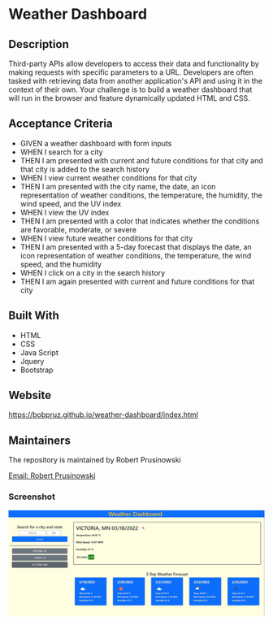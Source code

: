 # Weather Dashboard

## Description

Third-party APIs allow developers to access their data and functionality by making requests with specific parameters to a URL. Developers are often tasked with retrieving data from another application's API and using it in the context of their own. Your challenge is to build a weather dashboard that will run in the browser and feature dynamically updated HTML and CSS.

## Acceptance Criteria

* GIVEN a weather dashboard with form inputs
* WHEN I search for a city
* THEN I am presented with current and future conditions for that city and that city is added to the search history
* WHEN I view current weather conditions for that city
* THEN I am presented with the city name, the date, an icon representation of weather conditions, the temperature, 
    the humidity, the wind speed, and the UV index
* WHEN I view the UV index
* THEN I am presented with a color that indicates whether the conditions are favorable, moderate, or severe
* WHEN I view future weather conditions for that city
* THEN I am presented with a 5-day forecast that displays the date, an icon representation of weather conditions, 
    the temperature, the wind speed, and the humidity
* WHEN I click on a city in the search history
* THEN I am again presented with current and future conditions for that city

## Built With
* HTML
* CSS
* Java Script
* Jquery
* Bootstrap

## Website
https://bobpruz.github.io/weather-dashboard/index.html

## Maintainers

The repository is maintained by Robert Prusinowski

<a href="mailto:bobpruz@gmail.com">Email: Robert Prusinowski</a>

### Screenshot 

![Screenshot](screenshot.jpg)
